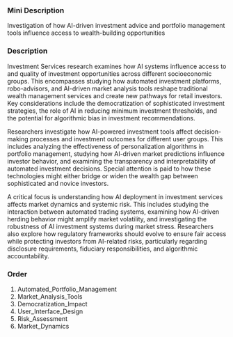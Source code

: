### Mini Description

Investigation of how AI-driven investment advice and portfolio management tools influence access to wealth-building opportunities

### Description

Investment Services research examines how AI systems influence access to and quality of investment opportunities across different socioeconomic groups. This encompasses studying how automated investment platforms, robo-advisors, and AI-driven market analysis tools reshape traditional wealth management services and create new pathways for retail investors. Key considerations include the democratization of sophisticated investment strategies, the role of AI in reducing minimum investment thresholds, and the potential for algorithmic bias in investment recommendations.

Researchers investigate how AI-powered investment tools affect decision-making processes and investment outcomes for different user groups. This includes analyzing the effectiveness of personalization algorithms in portfolio management, studying how AI-driven market predictions influence investor behavior, and examining the transparency and interpretability of automated investment decisions. Special attention is paid to how these technologies might either bridge or widen the wealth gap between sophisticated and novice investors.

A critical focus is understanding how AI deployment in investment services affects market dynamics and systemic risk. This includes studying the interaction between automated trading systems, examining how AI-driven herding behavior might amplify market volatility, and investigating the robustness of AI investment systems during market stress. Researchers also explore how regulatory frameworks should evolve to ensure fair access while protecting investors from AI-related risks, particularly regarding disclosure requirements, fiduciary responsibilities, and algorithmic accountability.

### Order

1. Automated_Portfolio_Management
2. Market_Analysis_Tools
3. Democratization_Impact
4. User_Interface_Design
5. Risk_Assessment
6. Market_Dynamics
